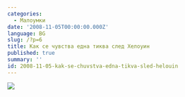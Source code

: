 ```yaml
---
categories:
  - Малоумки
date: '2008-11-05T00:00:00.000Z'
language: BG
slug: /?p=6
title: Как се чувства една тиква след Хелоуин
published: true
summary: ''
id: 2008-11-05-kak-se-chuvstva-edna-tikva-sled-helouin
---
```


![](http://3.bp.blogspot.com/_x3M_abAXB6Y/SRExiwNAlQI/AAAAAAAADKA/PCPXKOMBCkQ/s320/00034797.jpg)
